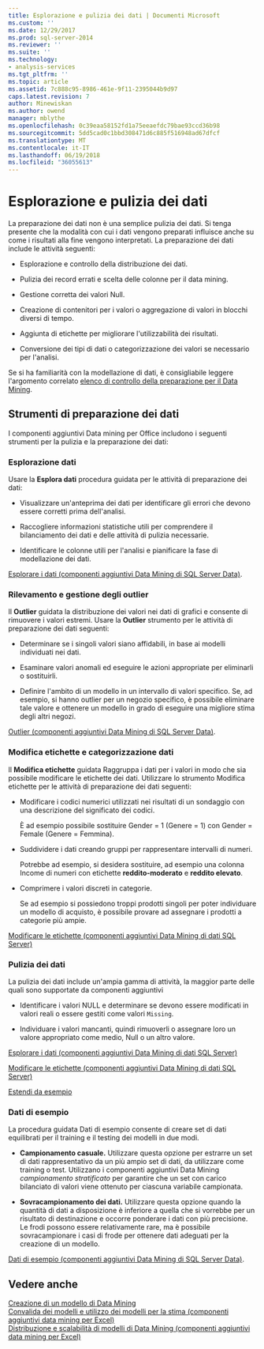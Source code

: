 ```yaml
---
title: Esplorazione e pulizia dei dati | Documenti Microsoft
ms.custom: ''
ms.date: 12/29/2017
ms.prod: sql-server-2014
ms.reviewer: ''
ms.suite: ''
ms.technology:
- analysis-services
ms.tgt_pltfrm: ''
ms.topic: article
ms.assetid: 7c888c95-8986-461e-9f11-2395044b9d97
caps.latest.revision: 7
author: Minewiskan
ms.author: owend
manager: mblythe
ms.openlocfilehash: 0c39eaa58152fd1a75eeaefdc79bae93ccd36b98
ms.sourcegitcommit: 5dd5cad0c1bbd308471d6c885f516948ad67dfcf
ms.translationtype: MT
ms.contentlocale: it-IT
ms.lasthandoff: 06/19/2018
ms.locfileid: "36055613"
---
```

# <a name="exploring-and-cleaning-data"></a>Esplorazione e pulizia dei dati
  La preparazione dei dati non è una semplice pulizia dei dati. Si tenga presente che la modalità con cui i dati vengono preparati influisce anche su come i risultati alla fine vengono interpretati. La preparazione dei dati include le attività seguenti:  
  
-   Esplorazione e controllo della distribuzione dei dati.  
  
-   Pulizia dei record errati e scelta delle colonne per il data mining.  
  
-   Gestione corretta dei valori Null.  
  
-   Creazione di contenitori per i valori o aggregazione di valori in blocchi diversi di tempo.  
  
-   Aggiunta di etichette per migliorare l'utilizzabilità dei risultati.  
  
-   Conversione dei tipi di dati o categorizzazione dei valori se necessario per l'analisi.  
  
 Se si ha familiarità con la modellazione di dati, è consigliabile leggere l'argomento correlato [elenco di controllo della preparazione per il Data Mining](checklist-of-preparation-for-data-mining.md).  
  
## <a name="data-preparation-tools"></a>Strumenti di preparazione dei dati  
 I componenti aggiuntivi Data mining per Office includono i seguenti strumenti per la pulizia e la preparazione dei dati:  
  
### <a name="explore-data"></a>Esplorazione dati  
 Usare la **Esplora dati** procedura guidata per le attività di preparazione dei dati:  
  
-   Visualizzare un'anteprima dei dati per identificare gli errori che devono essere corretti prima dell'analisi.  
  
-   Raccogliere informazioni statistiche utili per comprendere il bilanciamento dei dati e delle attività di pulizia necessarie.  
  
-   Identificare le colonne utili per l'analisi e pianificare la fase di modellazione dei dati.  
  
 [Esplorare i dati &#40;componenti aggiuntivi Data Mining di SQL Server Data&#41;](explore-data-sql-server-data-mining-add-ins.md).  
  
### <a name="detect-and-handle-outliers"></a>Rilevamento e gestione degli outlier  
 Il **Outlier** guidata la distribuzione dei valori nei dati di grafici e consente di rimuovere i valori estremi. Usare la **Outlier** strumento per le attività di preparazione dei dati seguenti:  
  
-   Determinare se i singoli valori siano affidabili, in base ai modelli individuati nei dati.  
  
-   Esaminare valori anomali ed eseguire le azioni appropriate per eliminarli o sostituirli.  
  
-   Definire l'ambito di un modello in un intervallo di valori specifico. Se, ad esempio, si hanno outlier per un negozio specifico, è possibile eliminare tale valore e ottenere un modello in grado di eseguire una migliore stima degli altri negozi.  
  
 [Outlier &#40;componenti aggiuntivi Data Mining di SQL Server Data&#41;](outliers-sql-server-data-mining-add-ins.md).  
  
### <a name="relabel-and-bin-data"></a>Modifica etichette e categorizzazione dati  
 Il **Modifica etichette** guidata Raggruppa i dati per i valori in modo che sia possibile modificare le etichette dei dati. Utilizzare lo strumento Modifica etichette per le attività di preparazione dei dati seguenti:  
  
-   Modificare i codici numerici utilizzati nei risultati di un sondaggio con una descrizione del significato dei codici.  
  
     È ad esempio possibile sostituire Gender = 1 (Genere = 1) con Gender = Female (Genere = Femmina).  
  
-   Suddividere i dati creando gruppi per rappresentare intervalli di numeri.  
  
     Potrebbe ad esempio, si desidera sostituire, ad esempio una colonna Income di numeri con etichette **reddito-moderato** e **reddito elevato**.  
  
-   Comprimere i valori discreti in categorie.  
  
     Se ad esempio si possiedono troppi prodotti singoli per poter individuare un modello di acquisto, è possibile provare ad assegnare i prodotti a categorie più ampie.  
  
 [Modificare le etichette &#40;componenti aggiuntivi Data Mining di dati SQL Server&#41;](relabel-sql-server-data-mining-add-ins.md)  
  
### <a name="cleanse-data"></a>Pulizia dei dati  
 La pulizia dei dati include un'ampia gamma di attività, la maggior parte delle quali sono supportate da componenti aggiuntivi  
  
-   Identificare i valori NULL e determinare se devono essere modificati in valori reali o essere gestiti come valori `Missing`.  
  
-   Individuare i valori mancanti, quindi rimuoverli o assegnare loro un valore appropriato come medio, Null o un altro valore.  
  
 [Esplorare i dati &#40;componenti aggiuntivi Data Mining di dati SQL Server&#41;](explore-data-sql-server-data-mining-add-ins.md)  
  
 [Modificare le etichette &#40;componenti aggiuntivi Data Mining di dati SQL Server&#41;](relabel-sql-server-data-mining-add-ins.md)  
  
 [Estendi da esempio](fill-from-example-table-analysis-tools-for-excel.md)  
  
### <a name="sample-data"></a>Dati di esempio  
 La procedura guidata Dati di esempio consente di creare set di dati equilibrati per il training e il testing dei modelli in due modi.  
  
-   **Campionamento casuale.** Utilizzare questa opzione per estrarre un set di dati rappresentativo da un più ampio set di dati, da utilizzare come training o test. Utilizzano i componenti aggiuntivi Data Mining *campionamento stratificato* per garantire che un set con carico bilanciato di valori viene ottenuto per ciascuna variabile campionata.  
  
-   **Sovracampionamento dei dati.** Utilizzare questa opzione quando la quantità di dati a disposizione è inferiore a quella che si vorrebbe per un risultato di destinazione e occorre ponderare i dati con più precisione. Le frodi possono essere relativamente rare, ma è possibile sovracampionare i casi di frode per ottenere dati adeguati per la creazione di un modello.  
  
 [Dati di esempio &#40;componenti aggiuntivi Data Mining di SQL Server Data&#41;](sample-data-sql-server-data-mining-add-ins.md).  
  
## <a name="see-also"></a>Vedere anche  
 [Creazione di un modello di Data Mining](creating-a-data-mining-model.md)   
 [Convalida dei modelli e utilizzo dei modelli per la stima &#40;componenti aggiuntivi data mining per Excel&#41;](validating-models-and-using-models-for-prediction-data-mining-add-ins-for-excel.md)   
 [Distribuzione e scalabilità di modelli di Data Mining &#40;componenti aggiuntivi data mining per Excel&#41;](deploying-and-scaling-mining-models-data-mining-add-ins-for-excel.md)  
  
  